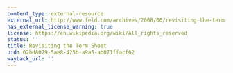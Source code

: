 ```yaml
---
content_type: external-resource
external_url: http://www.feld.com/archives/2008/06/revisiting-the-term-sheet.html
has_external_license_warning: true
license: https://en.wikipedia.org/wiki/All_rights_reserved
status: ''
title: Revisiting the Term Sheet
uid: 02bd8079-5ae8-425b-a9a5-ab071ffacf02
wayback_url: ''
---
```

